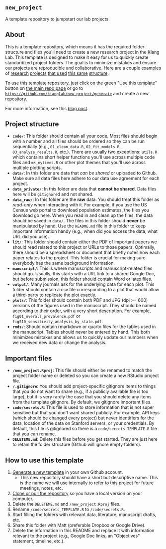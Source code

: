 ## `new_project`

A template repository to jumpstart our lab projects. 

## About 

This is a template repository, which means it has the required folder structure and files you'll need
to create a new research project in the Kiang Lab. This template is designed to make it easy for
us to quickly create standardized project folders. The goal is to minimize mistakes and ensure
our projects are reproducible and collaborative. Here are a couple examples of [research](https://github.com/mkiang/opioid_treatment_distance) [projects](https://github.com/mkiang/airline_testing_strategies)
[that used](https://github.com/mkiang/opioid_inequities) [this same](https://github.com/mkiang/opioid_geographic) [structure](https://github.com/mkiang/disproportionate_prescribing). 

To use this template 
repository, just click on the green "Use this template" button on [the main repo
page](https://github.com/kianglab/new_project) or go to [`https://github.com/kianglab/new_project/generate`](https://github.com/kianglab/new_project/generate) and create a new repository. 

For more information, see this [blog post](https://github.blog/2019-06-06-generate-new-repositories-with-repository-templates/).

## Project structure

- **`code/`**: This folder should contain all your code. Most files should begin with a number and all files should be ordered so they can be run sequentially (e.g., `01_clean_data.R`, `02_fit_models.R`, `03_analyze_results.R`, etc.). There are usually two exceptions: `utils.R` which contains short helper functions you'll use across multiple code files and `mk_nytimes.R` or other plot themes that you'll use across multiple plotting scripts. 
- **`data/`**: In this folder are data that *can be shared* or uploaded to Github. Make sure all data files here adhere to our data use agreement for each project. 
- **`data_private/`**: In this folder are data that **cannot be shared**. Data files here will be `gitignore`d and not shared. 
- **`data_raw/`**: In this folder are the **raw** data. You should treat this folder as *read-only* when interacting with it. For example, if you use the US Census web portal to download population estimates, the files you download go here. When you read in and clean up the files, the data should be saved in `data/`. The files in this folder should **never** be manipulated by hand. Use the `README.md` file in this folder to keep important information handy (e.g., when did you access the data, what URL did you use).
- **`lit/`**: This folder should contain either the PDF of important papers we should read related to this project or URLs to those papers. Optimally, there should be a spreadsheet or document that briefly notes how each paper relates to the project. This folder is crucial for making sure everybody has the same background information. 
- **`manuscript/`**: This is where manuscripts and manuscript-related files should go. Usually, this starts with a URL link to a shared Google Doc, but before submission, this folder should contain Word or latex files. 
- **`output/`**: Many journals ask for the underlying data for each plot. This folder should contain a csv file corresponding to a plot that would allow a third-party to replicate the plot exactly. 
- **`plots/`**: This folder should contain both PDF and JPG (dpi >= 600) versions of the figures used in the manuscript. They should be named according to their order, with a very short description. For example, `fig01_overall_prevalence.pdf` or `figS10_sensitivity_analysis_by_state.pdf`.
- **`rmds/`**: Should contain rmarkdown or quarto files for the tables used in the manuscript. Tables should never be entered by hand. This both minimizes mistakes and allows us to quickly update our numbers when we received new data or change the analysis. 

## Important files
- **`/new_project.Rproj`**: This file should either be renamed to match the project folder name or deleted so you can create a new RStudio project file. 
- **`/.gitignore`**: You should add project-specific gitignore items to things that you do not want to share (e.g., if a publicly available file is too large), but it is very rarely the case that you should delete any items from the template gitignore. By default, we gitignore important files.
- **`code/secrets.R`**: This file is used to store information that is not super sensitive but that you don't want shared publicly. For example, API keys (which should be changed every project) but never identifiers for the data, location of the data on Stanford servers, or your credentials. By default, this file is gitignored so there is a `code/secrets_TEMPLATE.R` file that you can rename. 
- **`DELETEME.md`**: Delete this files before you get started. They are just here to retain the folder structure (Github will ignore empty folders). 

## How to use this template
1. [Generate a new template](https://github.com/kianglab/new_project/generate) in your own Github account.
    - This new repository should have a short but descriptive name. This is the name we will use internally to refer to this project for future meetings, notes, etc.
2. [Clone or pull the repository](https://docs.github.com/en/repositories/creating-and-managing-repositories/cloning-a-repository) so you have a local version on your computer. 
3. Delete the `DELETEME.md` and `/new_project.Rproj` files. 
4. Rename `/code/secrets_TEMPLATE.R` to `/code/secrets.R`.
5. Start filling the folders with relevant data, literature, manuscript drafts, etc.
6. Share this folder with Matt (preferable Dropbox or Google Drive). 
7. Delete the information in this README and replace it with information relevant to the project (e.g., Google Doc links, an "Objectives" statement, timeline, etc.).

